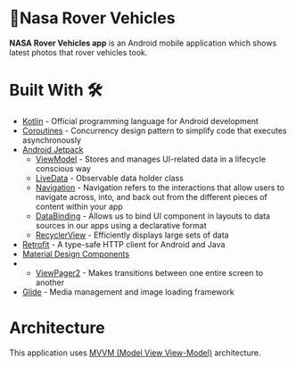 # 🚀Nasa Rover Vehicles

<strong>NASA Rover Vehicles app</strong> is an Android mobile application which shows latest photos that rover vehicles took.

# Built With 🛠

* <a href="https://kotlinlang.org/">Kotlin</a> - Official programming language for Android development
* <a href="https://developer.android.com/kotlin/coroutines">Coroutines</a> - Concurrency design pattern to simplify code that executes asynchronously
* <a href="https://developer.android.com/jetpack">Android Jetpack</a>
  * <a href="https://developer.android.com/topic/libraries/architecture/viewmodel">ViewModel</a> - Stores and manages UI-related data in a lifecycle conscious way
  * <a href="https://developer.android.com/topic/libraries/architecture/livedata">LiveData</a> - Observable data holder class
  * <a href="https://developer.android.com/guide/navigation">Navigation</a> - Navigation refers to the interactions that allow users to navigate across, into, and back out from the different pieces of content within your app
  * <a href="https://developer.android.com/topic/libraries/data-binding">DataBinding</a> - Allows us to bind UI component in layouts to data sources in our apps using a declarative format
  * <a href="https://developer.android.com/guide/topics/ui/layout/recyclerview">RecyclerView</a> - Efficiently displays large sets of data
* <a href="https://github.com/square/retrofit">Retrofit</a> - A type-safe HTTP client for Android and Java
* <a href="https://material.io/develop/android">Material Design Components</a>
* * <a href="https://developer.android.com/training/animation/screen-slide-2">ViewPager2</a> - Makes transitions between one entire screen to another 
* <a href="https://github.com/bumptech/glide">Glide</a> - Media management and image loading framework

# Architecture

This application uses <a href="https://developer.android.com/topic/architecture#recommended-app-arch">MVVM (Model View View-Model)</a> architecture.
